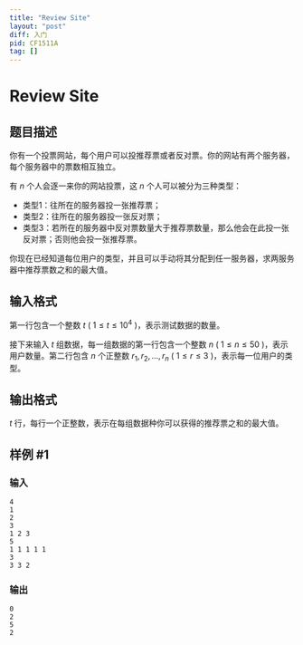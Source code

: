 ```yaml
---
title: "Review Site"
layout: "post"
diff: 入门
pid: CF1511A
tag: []
---
```


# Review Site

## 题目描述

你有一个投票网站，每个用户可以投推荐票或者反对票。你的网站有两个服务器，每个服务器中的票数相互独立。

有 $n$ 个人会逐一来你的网站投票，这 $n$ 个人可以被分为三种类型：

- 类型1：往所在的服务器投一张推荐票；
- 类型2：往所在的服务器投一张反对票；
- 类型3：若所在的服务器中反对票数量大于推荐票数量，那么他会在此投一张反对票；否则他会投一张推荐票。

你现在已经知道每位用户的类型，并且可以手动将其分配到任一服务器，求两服务器中推荐票数之和的最大值。

## 输入格式

第一行包含一个整数 $t$ ( $1 \le t \le 10^4$ )，表示测试数据的数量。

接下来输入 $t$ 组数据，每一组数据的第一行包含一个整数 $n$ ( $1 \le n \le 50$ )，表示用户数量。第二行包含 $n$ 个正整数 $r_1,r_2,...,r_n$ ( $1 \le r \le 3$ )，表示每一位用户的类型。

## 输出格式

$t$ 行，每行一个正整数，表示在每组数据种你可以获得的推荐票之和的最大值。

## 样例 #1

### 输入

```
4
1
2
3
1 2 3
5
1 1 1 1 1
3
3 3 2
```

### 输出

```
0
2
5
2
```

